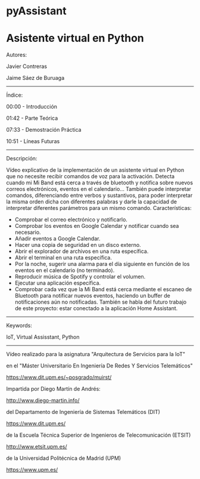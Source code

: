 # pyAssistant
# Asistente virtual en Python

Autores:

Javier Contreras

Jaime Sáez de Buruaga

-------------------------

Índice:

00:00 - Introducción

01:42 - Parte Teórica

07:33 - Demostración Práctica

10:51 - Líneas Futuras

-------------------------

Descripción:

Vídeo explicativo de la implementación de un asistente virtual en Python que no necesite recibir comandos de voz para la activación. Detecta cuando mi Mi Band está cerca a través de bluetooth y notifica sobre nuevos correos electrónicos, eventos en el calendario... También puede interpretar comandos, diferenciando entre verbos y sustantivos, para poder interpretar la misma orden dicha con diferentes palabras y darle la capacidad de interpretar diferentes parámetros para un mismo comando.
Características:
 - Comprobar el correo electrónico y notificarlo.
 - Comprobar los eventos en Google Calendar y notificar cuando sea necesario.
 - Añadir eventos a Google Calendar.
 - Hacer una copia de seguridad en un disco externo.
 - Abrir el explorador de archivos en una ruta específica.
 - Abrir el terminal en una ruta específica.
 - Por la noche, sugerir una alarma para el día siguiente en función de los eventos en el calendario (no terminado).
 - Reproducir música de Spotify y controlar el volumen.
 - Ejecutar una aplicación específica.
 - Comprobar cada vez que la Mi Band está cerca mediante el escaneo de Bluetooth para notificar nuevos eventos, haciendo un buffer de notificaciones aún no notificadas.
También se habla del futuro trabajo de este proyecto: estar conectado a la aplicación Home Assistant.

------------------------

Keywords:

IoT, Virtual Assisstant, Python

------------------------


Vídeo realizado para la asignatura "Arquitectura de Servicios para la IoT"

en el  "Máster Universitario En Ingeniería De Redes Y Servicios Telemáticos"

https://www.dit.upm.es/~posgrado/muirst/


Impartida por Diego Martín de Andrés:

http://www.diego-martin.info/


del Departamento de Ingeniería de Sistemas Telemáticos (DIT)

https://www.dit.upm.es/


de la Escuela Técnica Superior de Ingenieros de Telecomunicación (ETSIT)

http://www.etsit.upm.es/


de la Universidad Politécnica de Madrid (UPM)

https://www.upm.es/
